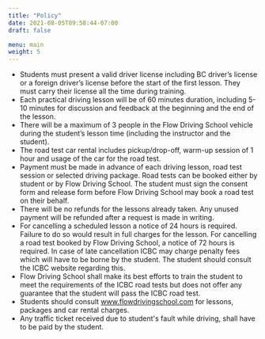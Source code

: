 ```yaml
---
title: "Policy"
date: 2021-08-05T09:58:44-07:00
draft: false

menu: main
weight: 5
---
```



- Students must present a valid driver license including BC driver’s license or a foreign driver’s license before the start of the first lesson. They must carry their license all the time during training.
- Each practical driving lesson will be of 60 minutes duration, including 5-10 minutes for discussion and feedback at the beginning and the end of the lesson.
- There will be a maximum of 3 people in the Flow Driving School vehicle during the student’s lesson time (including the instructor and the  student).
- The road test car rental includes pickup/drop-off, warm-up session of 1 hour and usage of the car for the road test.
- Payment must be made in advance of each driving lesson, road test session or selected driving package.
Road tests can be booked either by student or by Flow Driving School. The student must sign the consent form and release form before Flow Driving School may book a road test on their behalf.
- There will be no refunds for the lessons already taken. Any unused payment will be refunded after a request is made in writing.
- For cancelling a scheduled lesson a notice of 24 hours is required. Failure to do so would result in full charges for the lesson. For cancelling a road test booked by Flow Driving School, a notice of 72 hours is required. In case of late cancellation ICBC may charge penalty fees which will have to be borne by the student. The student should consult the ICBC website regarding this.
- Flow Driving School shall make its best efforts to train the student to meet the requirements of the ICBC road tests but does not offer any guarantee that the student will pass the ICBC road test.
- Students should consult www.flowdrivingschool.com for lessons, packages and car rental charges.
- Any traffic ticket received due to student's fault while driving, shall have to be paid by the student.
